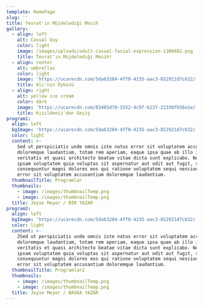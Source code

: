 ```yaml
---
template: HomePage
slug: ''
title: Tevrat'ın Müjdelediği Mesih
gallery:
  - align: left
    alt: Casual Guy
    color: light
    image: /images/uploads/adult-casual-facial-expression-1300402.png
    title: Tevrat'ın Müjdelediği Mesih!
  - align: center
    alt: umbrellas
    color: light
    image: 'https://ucarecdn.com/5da63204-4ff0-4235-aac3-852921d7c632/'
    title: Ali'nin Öyküsü
  - align: right
    alt: yellow ice cream
    color: dark
    image: 'https://ucarecdn.com/83485d70-1552-4c97-b237-22330fb56a1e/'
    title: Kızıldeniz'den Geçiş
program1:
  align: left
  bgImage: 'https://ucarecdn.com/5da63204-4ff0-4235-aac3-852921d7c632/'
  color: light
  content: >-
    Sed ut perspiciatis unde omnis iste natus error sit voluptatem accusantium
    doloremque laudantium, totam rem aperiam, eaque ipsa quae ab illo inventore
    veritatis et quasi architecto beatae vitae dicta sunt explicabo. Nemo enim
    ipsam voluptatem quia voluptas sit aspernatur aut odit aut fugit, sed quia
    consequuntur magni dolores eos qui ratione voluptatem sequi nesciunt. Natus
    error sit voluptatem accusantium doloremque laudantium.
  thumbnailTitle: Programlar
  thumbnails:
    - image: /images/thumbnailTemp.png
    - image: /images/thumbnailTemp.png
  title: Joyse Meyer / BIR YAZAR
program2:
  align: left
  bgImage: 'https://ucarecdn.com/5da63204-4ff0-4235-aac3-852921d7c632/'
  color: light
  content: >-
    2Sed ut perspiciatis unde omnis iste natus error sit voluptatem accusantium
    doloremque laudantium, totam rem aperiam, eaque ipsa quae ab illo inventore
    veritatis et quasi architecto beatae vitae dicta sunt explicabo. Nemo enim
    ipsam voluptatem quia voluptas sit aspernatur aut odit aut fugit, sed quia
    consequuntur magni dolores eos qui ratione voluptatem sequi nesciunt. Natus
    error sit voluptatem accusantium doloremque laudantium.
  thumbnailTitle: Programlar2
  thumbnails:
    - image: /images/thumbnailTemp.png
    - image: /images/thumbnailTemp.png
  title: Joyse Meyer / BASKA YAZAR
---
```


